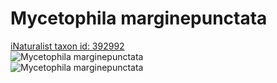 
Mycetophila marginepunctata
===========================
  
[iNaturalist taxon id: 392992](https://www.inaturalist.org/taxa/392992)  
![Mycetophila marginepunctata](https://inaturalist-open-data.s3.amazonaws.com/photos/22649924/medium.jpeg)  
![Mycetophila marginepunctata](https://inaturalist-open-data.s3.amazonaws.com/photos/22650819/medium.jpeg)
